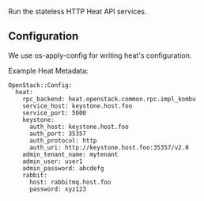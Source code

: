 Run the stateless HTTP Heat API services.

Configuration
-------------

We use os-apply-config for writing heat's configuration.

Example Heat Metadata:

    OpenStack::Config:
      heat:
        rpc_backend: heat.openstack.common.rpc.impl_kombu
        service_host: keystone.host.foo
        service_port: 5000
        keystone:
          auth_host: keystone.host.foo
          auth_port: 35357
          auth_protocol: http
          auth_uri: http://keystone.host.foo:35357/v2.0
        admin_tenant_name: mytenant
        admin_user: user1
        admin_password: abcdefg
        rabbit:
          host: rabbitmq.host.foo
          password: xyz123

